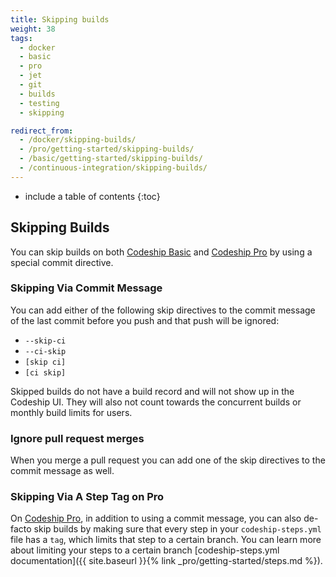 ```yaml
---
title: Skipping builds
weight: 38
tags:
  - docker
  - basic
  - pro
  - jet
  - git
  - builds
  - testing
  - skipping

redirect_from:
  - /docker/skipping-builds/
  - /pro/getting-started/skipping-builds/
  - /basic/getting-started/skipping-builds/
  - /continuous-integration/skipping-builds/
---
```


* include a table of contents
{:toc}

## Skipping Builds

You can skip builds on both [Codeship Basic](https://codeship.com/features/basic) and [Codeship Pro](https://codeship.com/features/pro) by using a special commit directive.

### Skipping Via Commit Message

You can add either of the following skip directives to the commit message of the last commit before you push and that push will be ignored:

* `--skip-ci`
* `--ci-skip`
* `[skip ci]`
* `[ci skip]`

Skipped builds do not have a build record and will not show up in the Codeship UI. They will also not count towards the concurrent builds or monthly build limits for users.

### Ignore pull request merges

When you merge a pull request you can add one of the skip directives to the commit message as well.

### Skipping Via A Step Tag on Pro

On [Codeship Pro](https://codeship.com/features/pro), in addition to using a commit message, you can also de-facto skip builds by making sure that every step in your `codeship-steps.yml` file has a `tag`, which limits that step to a certain branch. You can learn more about limiting your steps to a certain branch [codeship-steps.yml documentation]({{ site.baseurl }}{% link _pro/getting-started/steps.md %}).
